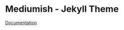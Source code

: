 # Mediumish - Jekyll Theme

[Documentation](https://bootstrapstarter.com/bootstrap-templates/template-mediumish-bootstrap-jekyll/)
